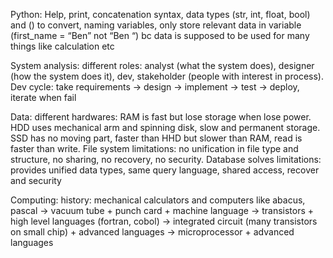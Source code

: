Python: Help, print, concatenation syntax, data types (str, int, float, bool) and <type>() to convert, naming variables, only store relevant data in variable (first_name = “Ben” not “Ben “) bc data is supposed to be used for many things like calculation etc

System analysis: different roles: analyst (what the system does), designer (how the system does it), dev, stakeholder (people with interest in process). Dev cycle: take requirements -> design -> implement -> test -> deploy, iterate when fail

Data: different hardwares: RAM is fast but lose storage when lose power. HDD uses mechanical arm and spinning disk, slow and permanent storage. SSD has no moving part, faster than HHD but slower than RAM, read is faster than write. File system limitations: no unification in file type and structure, no sharing, no recovery, no security. Database solves limitations: provides unified data types, same query language, shared access, recover and security

Computing: history: mechanical calculators and computers like abacus, pascal -> vacuum tube + punch card + machine language -> transistors + high level languages (fortran, cobol) -> integrated circuit (many transistors on small chip) + advanced languages -> microprocessor + advanced languages
